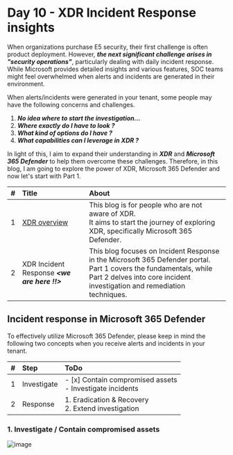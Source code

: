 # Day 10 - XDR Incident Response insights
When organizations purchase E5 security, their first challenge is often product deployment. However, ***the next significant challenge arises in "security operations"***, particularly dealing with daily incident response. While Microsoft provides detailed insights and various features, SOC teams might feel overwhelmed when alerts and incidents are generated in their environment. 

When alerts/incidents were generated in your tenant, some people may have the following concerns and challenges.

1. ***No idea where to start the investigation...***
2. ***Where exactly do I have to look ?***
3. ***What kind of options do I have ?***
4. ***What capabilities can I leverage in XDR ?***


In light of this, I aim to expand their understanding in ***XDR*** and ***Microsoft 365 Defender*** to help them overcome these challenges.
Therefore, in this blog, I am going to explore the power of XDR, Microsoft 365 Defender and now let's start with Part 1.

| #    | Title | About | 
|:-----|:----- |:------|
|1     | [XDR overview](https://github.com/LearningKijo/SecurityResearcher-Note/blob/main/SecurityResearcher-Note-Folder/Day9-XDR-Insights-part1.md)  | This blog is for people who are not aware of XDR. <br> It aims to start the journey of exploring XDR, specifically Microsoft 365 Defender. |
|2     | XDR Incident Response ***<we are here !!>***  | This blog focuses on Incident Response in the Microsoft 365 Defender portal. <br> Part 1 covers the fundamentals, while Part 2 delves into core incident investigation and remediation techniques.|

## Incident response in Microsoft 365 Defender 

To effectively utilize Microsoft 365 Defender, please keep in mind the following two concepts when you receive alerts and incidents in your tenant.

| #    | Step        |     ToDo                                                    |
|:-----|:------------|:------------------------------------------------------------| 
|  1   | Investigate | - [x] Contain compromised assets <br> - Investigate incidents | 
|  2   | Response    | 1. Eradication & Recovery <br> 2. Extend investigation      | 

###  1. Investigate / Contain compromised assets

![image](https://github.com/LearningKijo/SecurityResearcher-Note/assets/120234772/6702b8a1-edfa-42a7-bba3-f22d5bcee42b)

